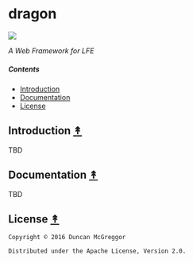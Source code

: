 # dragon

[![][dragon-logo]][dragon-logo-large]

[dragon-logo]: resources/images/dragon-logo-2-x250.png
[dragon-logo-large]: resources/images/dragon-logo-2-x1000.png

*A Web Framework for LFE*

##### Contents

* [Introduction](#introduction-)
* [Documentation](#documentation-)
* [License](#license-)

## Introduction [&#x219F;](#contents)

TBD


## Documentation [&#x219F;](#contents)

TBD


## License [&#x219F;](#contents)

```
Copyright © 2016 Duncan McGreggor

Distributed under the Apache License, Version 2.0.
```
